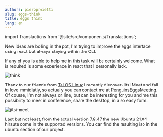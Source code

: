 ```yaml
---
authors: pieroproietti
slug: eggs-think
title: eggs think
lang: en
---
```

import Translactions from '@site/src/components/Translactions';

<Translactions path="blog/eggs-think"/>

New ideas are boiling in the pot, I'm trying to improve the eggs interface using react but always staying within the CLI.

If any of you is able to help me in this task will be certainly welcome. What is required is some experience in react that I personally lack.

![think](/images/eggs-think.png) 

Thanx to our friends from [TeLOS Linux](https://sourceforge.net/projects/teloslinux/) i recently discover Jitsi Meet and fall in love immidiatly, so actually you can contact me  at [PenguinsEggsMeeting](https://meet.jit.si/PenguinsEggsMeeting). Of course, I'm not always on line, but can be interesting for you and me this possibility to meet in conference, share the desktop, in a so easy form. 

![jitsi-meet](/images/jitsi-meet.png) 

Last but not least, from the actual version 7.8.47 the new Ubuntu 21.04 hirsute come in the supported versions. You can find the resulting iso in the ubuntu section of our project.


